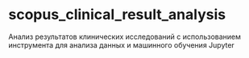 # scopus_clinical_result_analysis
Анализ результатов клинических исследований с использованием инструмента для анализа данных и машинного обучения Jupyter
